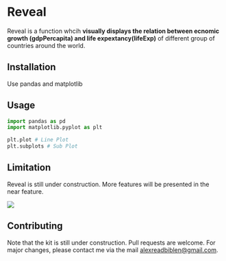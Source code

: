 # Reveal
Reveal is a function whcih **visually displays the relation between ecnomic growth (gdpPercapita) and life expextancy(lifeExp)** of different group of countries around the world.

## Installation
Use pandas and matplotlib

## Usage

```python
import pandas as pd
import matplotlib.pyplot as plt

plt.plot # Line Plot
plt.subplots # Sub Plot
```
## Limitation
Reveal is still under construction. More features will be presented in the near feature.

![](image/five@20continents.png)

## Contributing
Note that the kit is still under construction. Pull requests are welcome. 
For major changes, please contact me via the mail alexreadbiblen@gmail.com.
